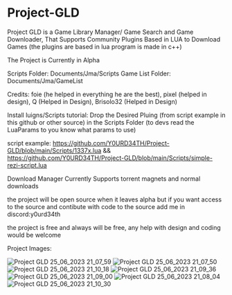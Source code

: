 
# Project-GLD
Project GLD is a Game Library Manager/ Game Search and Game Downloader, That Supports Community Plugins Based in LUA to Download Games (the plugins are based in lua program is made in c++)


The Project is Currently in Alpha


Scripts Folder: Documents/Jma/Scripts
Game List Folder: Documents/Jma/GameList


Credits: foie (he helped in everything he are the best), pixel (helped in design), Q (Helped in Design), Brisolo32 (Helped in Design)


Install luigns/Scripts tutorial: Drop the Desired Pluing (from script example in this github or other source) in the Scripts Folder (to devs read the LuaParams to you know what params to use)


script example: https://github.com/Y0URD34TH/Project-GLD/blob/main/Scripts/1337x.lua && https://github.com/Y0URD34TH/Project-GLD/blob/main/Scripts/simple-rezi-script.lua


Download Manager Currently Supports torrent magnets and normal downloads


the project will be open source when it leaves alpha but if you want access to the source and contibute with code to the source add me in discord:y0urd34th

the project is free and always will be free, any help with design and coding would be welcome


Project Images:


![Project GLD 25_06_2023 21_07_59](https://github.com/Y0URD34TH/Project-GLD/assets/58450502/f51dd764-899d-4e89-8495-9ea2db86bb3a)
![Project GLD 25_06_2023 21_07_50](https://github.com/Y0URD34TH/Project-GLD/assets/58450502/526cadec-c41e-46e5-b692-1c6036011697)
![Project GLD 25_06_2023 21_10_18](https://github.com/Y0URD34TH/Project-GLD/assets/58450502/a1f2bd19-10b5-4d8a-8a3d-52ee69e63d56)
![Project GLD 25_06_2023 21_09_36](https://github.com/Y0URD34TH/Project-GLD/assets/58450502/4392b2d7-035b-4735-bbaa-2b39ec6121da)
![Project GLD 25_06_2023 21_09_00](https://github.com/Y0URD34TH/Project-GLD/assets/58450502/61c754ee-ff18-427b-8269-d76214cad58e)
![Project GLD 25_06_2023 21_08_04](https://github.com/Y0URD34TH/Project-GLD/assets/58450502/61138752-66bf-40b1-8486-11f8ac560e68)
![Project GLD 25_06_2023 21_10_30](https://github.com/Y0URD34TH/Project-GLD/assets/58450502/101989f1-7e2b-4c97-a1ab-e467008c5205)
